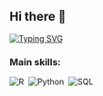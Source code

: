 ## Hi there 👋

[![Typing SVG](https://readme-typing-svg.herokuapp.com/?color=FFFFFF&size=35&center=true&vCenter=true&width=1000&lines=Hi!+My+name+is+Miguel+Bringel;I'm+20+years+old;I'm+from+Brazil;Data+Scientist;Be+Welcome!+:%29)](https://git.io/typing-svg)

### Main skills:
![R](https://img.shields.io/badge/R-276DC3?style=for-the-badge&logo=r&logoColor=white)&nbsp;
![Python](https://img.shields.io/badge/Python-3776AB?style=for-the-badge&logo=python&logoColor=white)&nbsp;
![SQL](https://img.shields.io/badge/MySQL-00000F?style=for-the-badge&logo=mysql&logoColor=white)&nbsp;
